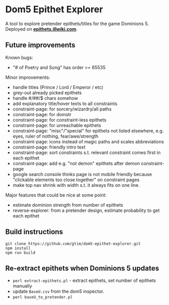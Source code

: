 # Dom5 Epithet Explorer

A tool to explore pretender epithets/titles for the game Dominions 5. Deployed on **[epithets.illwiki.com](https://epithets.illwiki.com)**.

## Future improvements

Known bugs:
- "# of Poetry and Song" has order >= 65535

Minor improvements:
- handle titles (Prince / Lord / Emperor / etc)
- grey-out already picked epithets
- handle #/##/$ chars somehow 
- add explanatory title/hover texts to all constraints
- constraint-page: for sorcery/wizardry/all paths
- constraint-page: for domstr
- constraint-page: for constraint-less epithets
- constraint-page: for unreachable epithets
- constraint-page: "misc"/"special" for epithets not listed elsewhere, e.g. eyes, ruler of nothing, fear/awe/strength
- constraint-page: icons instead of magic paths and scales abbreviations
- constraint-page: friendly intro text
- constraint-page: sort constraints s.t. relevant constraint comes first in each epithet
- constraint-page: add e.g. "not demon" epithets after demon constraint-page
- google search console thinks page is not mobile friendly because "clickable elements too close together" on constraint pages
- make top nav shrink with width s.t. it always fits on one line.

Major features that could be nice at some point:
- estimate dominion strength from number of epithets
- reverse-explorer: from a pretender design, estimate probability to get each epithet 

## Build instructions

    git clone https://github.com/gtim/dom5-epithet-explorer.git
    npm install
    npm run build

## Re-extract epithets when Dominions 5 updates

- `perl extract-epithets.pl` - extract epithets, set number of epithets manually
- update `BaseU.csv` from the dom5 inspector.
- `perl baseU_to_pretender.pl`
